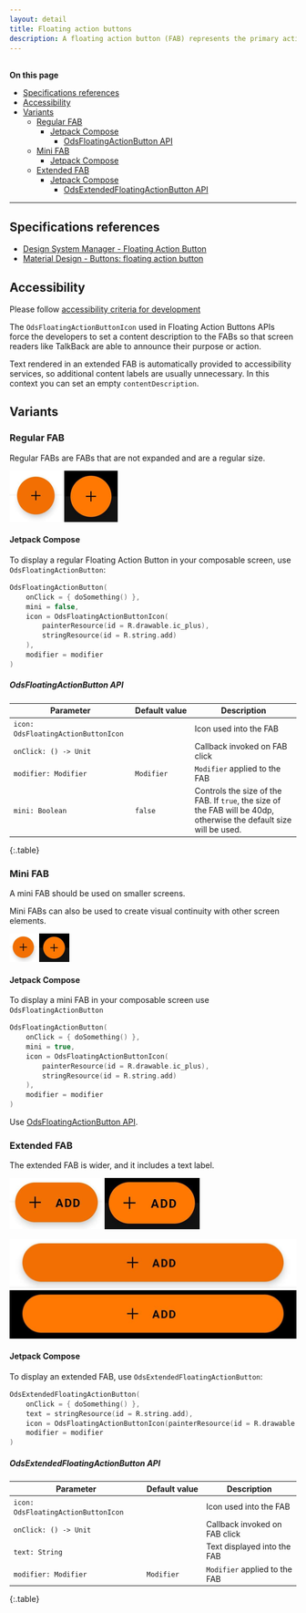 ```yaml
---
layout: detail
title: Floating action buttons
description: A floating action button (FAB) represents the primary action of a screen.
---
```


<br>**On this page**

* [Specifications references](#specifications-references)
* [Accessibility](#accessibility)
* [Variants](#variants)
    * [Regular FAB](#regular-fab)
        * [Jetpack Compose](#jetpack-compose)
            * [OdsFloatingActionButton API](#odsfloatingactionbutton-api)
    * [Mini FAB](#mini-fab)
        * [Jetpack Compose](#jetpack-compose-1)
    * [Extended FAB](#extended-fab)
        * [Jetpack Compose](#jetpack-compose-2)
            * [OdsExtendedFloatingActionButton API](#odsextendedfloatingactionbutton-api)

---

## Specifications references

- [Design System Manager - Floating Action Button](https://system.design.orange.com/0c1af118d/p/577022-buttons-fab/b/101b2a)
- [Material Design - Buttons: floating action button](https://material.io/components/buttons-floating-action-button/)

## Accessibility

Please follow [accessibility criteria for development](https://a11y-guidelines.orange.com/en/mobile/android/development/)

The `OdsFloatingActionButtonIcon` used in Floating Action Buttons APIs force the developers to set a content description to the FABs so that
screen readers like TalkBack are able to announce their purpose or action.

Text rendered in an extended FAB is automatically provided to accessibility services, so additional content labels are usually unnecessary.
In this context you can set an empty `contentDescription`.

## Variants

### Regular FAB

Regular FABs are FABs that are not expanded and are a regular size.

![FAB light](images/fab_light.png)  ![FAB dark](images/fab_dark.png)

#### Jetpack Compose

To display a regular Floating Action Button in your composable screen, use `OdsFloatingActionButton`:

```kotlin
OdsFloatingActionButton(
    onClick = { doSomething() },
    mini = false,
    icon = OdsFloatingActionButtonIcon(
        painterResource(id = R.drawable.ic_plus),
        stringResource(id = R.string.add)
    ),
    modifier = modifier
)
```

##### OdsFloatingActionButton API

Parameter | Default&nbsp;value | Description
-- | -- | --
`icon: OdsFloatingActionButtonIcon` | | Icon used into the FAB
`onClick: () -> Unit` | | Callback invoked on FAB click
`modifier: Modifier` | `Modifier` | `Modifier` applied to the FAB
`mini: Boolean` | `false` | Controls the size of the FAB. If `true`, the size of the FAB will be 40dp, otherwise the default size will be used.
{:.table}

### Mini FAB

A mini FAB should be used on smaller screens.

Mini FABs can also be used to create visual continuity with other screen elements.

![FAB mini light](images/fab_mini_light.png)  ![FAB mini dark](images/fab_mini_dark.png)

#### Jetpack Compose

To display a mini FAB in your composable screen use `OdsFloatingActionButton`

```kotlin
OdsFloatingActionButton(
    onClick = { doSomething() },
    mini = true,
    icon = OdsFloatingActionButtonIcon(
        painterResource(id = R.drawable.ic_plus),
        stringResource(id = R.string.add)
    ),
    modifier = modifier
)
```

Use [OdsFloatingActionButton API](#odsfloatingactionbutton-api).

### Extended FAB

The extended FAB is wider, and it includes a text label.

![FAB extended light](images/fab_extended_light.png)  ![FAB extended dark](images/fab_extended_dark.png)

![FAB extended full width light](images/fab_extended_full_width_light.png)  ![FAB extended full width dark](images/fab_extended_full_width_dark.png)

#### Jetpack Compose

To display an extended FAB, use `OdsExtendedFloatingActionButton`:

```kotlin
OdsExtendedFloatingActionButton(
    onClick = { doSomething() },
    text = stringResource(id = R.string.add),
    icon = OdsFloatingActionButtonIcon(painterResource(id = R.drawable.ic_plus), ""),
    modifier = modifier
)
```

##### OdsExtendedFloatingActionButton API

Parameter | Default&nbsp;value | Description
-- | -- | --
`icon: OdsFloatingActionButtonIcon` | | Icon used into the FAB
`onClick: () -> Unit` | | Callback invoked on FAB click
`text: String` | | Text displayed into the FAB
`modifier: Modifier` | `Modifier` | `Modifier` applied to the FAB
{:.table}
